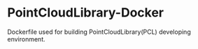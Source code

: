 # PointCloudLibrary-Docker
Dockerfile used for building PointCloudLibrary(PCL) developing environment.
